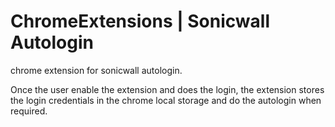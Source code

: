# ChromeExtensions | Sonicwall Autologin

chrome extension for sonicwall autologin.

Once the user enable the extension and does the login, the extension stores the login credentials in the chrome local storage and do the autologin when required.